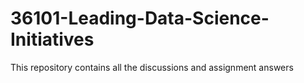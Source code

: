 # 36101-Leading-Data-Science-Initiatives
This repository contains all the discussions and assignment answers

